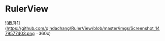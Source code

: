 # RulerView

![截屏1](https://github.com/qindachang/RulerView/blob/master/imgs/Screenshot_1479577403.png =360x)